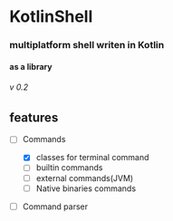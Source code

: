 # KotlinShell
### multiplatform **shell** writen in **Kotlin**
#### as a library

###### v 0.2

## features

- [ ] Commands
   - [X] classes for terminal command
   - [ ] builtin commands
   - [ ] external commands(JVM)
   - [ ] Native binaries commands
- [ ] Command parser

